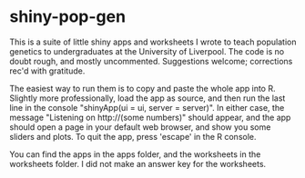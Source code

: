 # shiny-pop-gen

This is a suite of little shiny apps and worksheets I wrote to teach population genetics to undergraduates at the University of Liverpool. The code is no doubt rough, and mostly uncommented. Suggestions welcome; corrections rec'd with gratitude.

The easiest way to run them is to copy and paste the whole app into R.  Slightly more professionally, load the app as source, and then run the last line in the console "shinyApp(ui = ui, server = server)".  In either case, the message "Listening on http://(some numbers)" should appear, and the app should open a page in your default web browser, and show you some sliders and plots. To quit the app, press 'escape' in the R console.

You can find the apps in the apps folder, and the worksheets in the worksheets folder.  I did not make an answer key for the worksheets.

